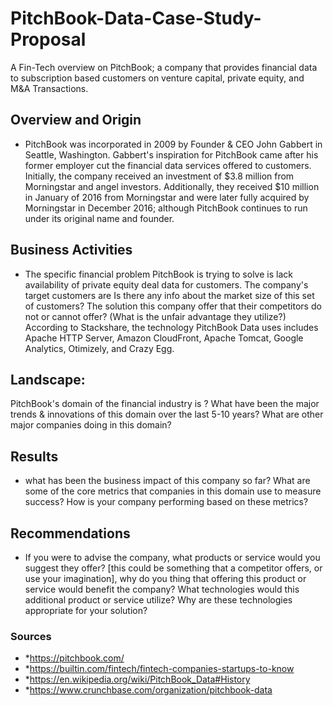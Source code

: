  # PitchBook-Data-Case-Study-Proposal
A Fin-Tech overview on PitchBook; a company that provides financial data to subscription based customers on venture capital, private equity, and M&A Transactions.

## Overview and Origin
* PitchBook was incorporated in 2009 by Founder & CEO John Gabbert in Seattle, Washington. Gabbert's inspiration for PitchBook came after his former employer cut the financial data services offered to customers. Initially, the company received an investment of $3.8 million from Morningstar and angel investors. Additionally, they received $10 million in January of 2016 from Morningstar and were later fully acquired by Morningstar in December 2016; although PitchBook continues to run under its original name and founder. 

## Business Activities
* The specific financial problem PitchBook is trying to solve is lack availability of private equity deal data for customers. The company's target customers are
Is there any info about the market size of this set of customers? The solution this company offer that their competitors do not or cannot offer? (What is the unfair advantage they utilize?) According to Stackshare, the technology PitchBook Data uses includes Apache HTTP Server, Amazon CloudFront, Apache Tomcat, Google Analytics, Otimizely, and Crazy Egg. 

## Landscape:
PitchBook's domain of the financial industry is ? What have been the major trends & innovations of this domain over the last 5-10 years? What are other major companies doing in this domain?


## Results
* what has been the business impact of this company so far? What are some of the core metrics that companies in this domain use to measure success? How is your company performing based on these metrics?


## Recommendations
* If you were to advise the company, what products or service would you suggest they offer? [this could be something that a competitor offers, or use your imagination], why do you thing that offering this product or service would benefit the company? What technologies would this additional product or service utilize? Why are these technologies appropriate for your solution?




### Sources
* *https://pitchbook.com/
* *https://builtin.com/fintech/fintech-companies-startups-to-know
* *https://en.wikipedia.org/wiki/PitchBook_Data#History
* *https://www.crunchbase.com/organization/pitchbook-data
